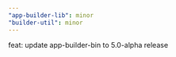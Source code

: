 ```yaml
---
"app-builder-lib": minor
"builder-util": minor
---
```


feat: update app-builder-bin to 5.0-alpha release
